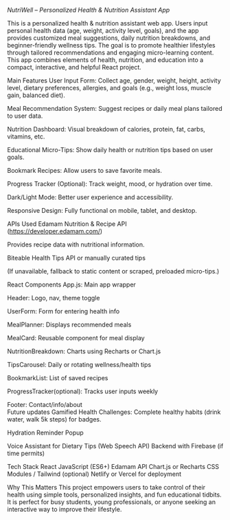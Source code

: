 *NutriWell – Personalized Health & Nutrition Assistant App*

This is a personalized health & nutrition assistant web app. Users input personal health data (age, weight, activity level, goals), and the app provides customized meal suggestions, daily nutrition breakdowns, and beginner-friendly wellness tips. The goal is to promote healthier lifestyles through tailored recommendations and engaging micro-learning content.
This app combines elements of health, nutrition, and education into a compact, interactive, and helpful React project.

Main Features
User Input Form: Collect age, gender, weight, height, activity level, dietary preferences, allergies, and goals (e.g., weight loss, muscle gain, balanced diet).

Meal Recommendation System: Suggest recipes or daily meal plans tailored to user data.

Nutrition Dashboard: Visual breakdown of calories, protein, fat, carbs, vitamins, etc.

Educational Micro-Tips: Show daily health or nutrition tips based on user goals.

Bookmark Recipes: Allow users to save favorite meals.

Progress Tracker (Optional): Track weight, mood, or hydration over time.

Dark/Light Mode: Better user experience and accessibility.

Responsive Design: Fully functional on mobile, tablet, and desktop.

APIs Used
Edamam Nutrition & Recipe API  (https://developer.edamam.com/)

Provides recipe data with nutritional information.

Biteable Health Tips API or manually curated tips

(If unavailable, fallback to static content or scraped, preloaded micro-tips.)


React Components 
App.js: Main app wrapper

Header: Logo, nav, theme toggle

UserForm: Form for entering health info

MealPlanner: Displays recommended meals

MealCard: Reusable component for meal display

NutritionBreakdown: Charts using Recharts or Chart.js

TipsCarousel: Daily or rotating wellness/health tips

BookmarkList: List of saved recipes

ProgressTracker(optional): Tracks user inputs weekly

Footer: Contact/info/about                                                                                                                                                    
Future updates 
Gamified Health Challenges: Complete healthy habits (drink water, walk 5k steps) for badges.

Hydration Reminder Popup

Voice Assistant for Dietary Tips (Web Speech API)
Backend with Firebase (if time permits)

Tech Stack
 React
JavaScript (ES6+)
Edamam API
Chart.js or Recharts
CSS Modules / Tailwind (optional)
Netlify or Vercel for deployment

Why This Matters
This project empowers users to take control of their health using simple tools, personalized insights, and fun educational tidbits. It is perfect for busy students, young professionals, or anyone seeking an interactive way to improve their lifestyle.
